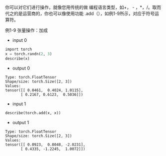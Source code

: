 你可以对它们进行操作，就像您用传统的做
编程语言类型，如+， - ，*，/。取而代之的是运营商的，你也可以像使用功能
.add（），如例1-9所示，对应于符号运算符。

例1-9 张量操作：加成
- input 0
```python
import torch
x = torch.randn(2, 3)
describe(x)
```
- output 0
```
Type: torch.FloatTensor
Shape/size: torch.Size([2, 3])
Values:
tensor([[ 0.0461,  0.4024, ­1.0115],
       [ 0.2167, ­0.6123,  0.5036]])
```

 - input 1
 ```python
 describe(torch.add(x, x))
 ```
- output 1
```
Type: torch.FloatTensor
Shape/size: torch.Size([2, 3])
Values:
tensor([[ 0.0923,  0.8048, -2.0231],
       [ 0.4335, -1.2245,  1.0072]])
```
